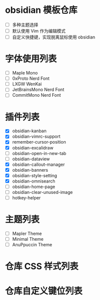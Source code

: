 # obsidian 模板仓库

- [ ] 多种主题选择
- [ ] 默认使用 Vim 作为编辑模式
- [ ] 自定义快捷键，实现脱离鼠标使用 obsidian

# 字体使用列表

- [ ] Maple Mono
- [ ] 0xProto Nerd Font
- [ ] LXGW WenKai
- [ ] JetBrainsMono Nerd Font
- [ ] CommitMono Nerd Font

# 插件列表

- [x] obsidian-kanban
- [x] obsidian-vimrc-support
- [x] remember-cursor-position
- [x] obsidian-excalidraw
- [ ] obsidian-open-in-new-tab
- [ ] obsidian-dataview
- [x] obsidian-callout-manager
- [x] obsidian-banners
- [x] obsidian-style-setting
- [x] obsidian-omnisearch
- [ ] obsidian-home-page
- [ ] obsidian-clear-unused-image
- [ ] hotkey-helper

# 主题列表

-   [ ] Mapler Theme
-   [ ] Minimal Theme
-   [ ] AnuPpuccin Theme

# 仓库 CSS 样式列表



# 仓库自定义键位列表



